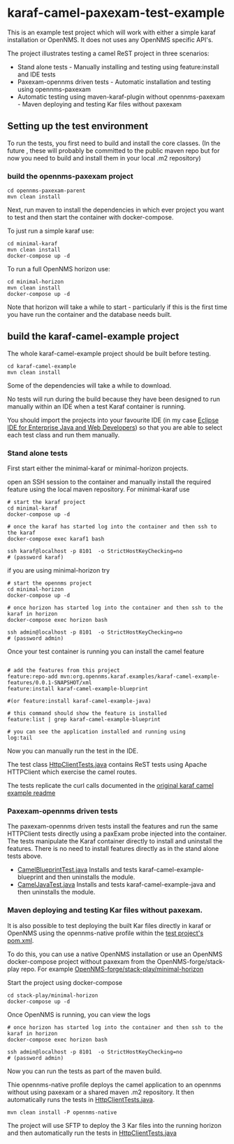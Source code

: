 # karaf-camel-paxexam-test-example

This is an example test project which will work with either a simple karaf installation or OpenNMS. 
It does not uses any OpenNMS specific API's.

The project illustrates testing a camel ReST project in three scenarios:

* Stand alone tests - Manually installing and testing using feature:install and IDE tests
* Paxexam-opennms driven tests - Automatic installation and testing using opennms-paxexam
* Automatic testing using maven-karaf-plugin without opennms-paxexam - Maven deploying and testing Kar files without paxexam

## Setting up the test environment

To run the tests, you first need to build and install the core classes. 
(In the future , these will probably be committed to the public maven repo but for now you need to build and install them in your local .m2 repository)

### build the opennms-paxexam project

```
cd opennms-paxexam-parent
mvn clean install
```
Next, run maven to install the dependencies in which ever project you want to test and then start the container with docker-compose.

To just run a simple karaf use:

```
cd minimal-karaf
mvn clean install
docker-compose up -d
```

To run a full OpenNMS horizon use:

```
cd minimal-horizon
mvn clean install
docker-compose up -d
```
Note that horizon will take a while to start - particularly if this is the first time you have run the container and the database needs built. 

## build the karaf-camel-example project

The whole karaf-camel-example project should be built before testing. 

```
cd karaf-camel-example
mvn clean install

```
Some of the dependencies will take a while to download. 

No tests will run during the build because they have been designed to run manually within an IDE when a test Karaf container is running.

You should import the projects into your favourite IDE (in my case [Eclipse IDE for Enterprise Java and Web Developers](https://www.eclipse.org/downloads/packages/release/2023-06/r/eclipse-ide-enterprise-java-and-web-developers)) so that you are able to select each test class and run them manually. 

### Stand alone tests

First start either the minimal-karaf or minimal-horizon projects.

open an SSH session to the container and manually install the required feature using the local maven repository. 
For minimal-karaf use

```
# start the karaf project
cd minimal-karaf
docker-compose up -d

# once the karaf has started log into the container and then ssh to the karaf
docker-compose exec karaf1 bash

ssh karaf@localhost -p 8101  -o StrictHostKeyChecking=no
# (password karaf)

```

if you are using minimal-horizon try

```
# start the opennms project
cd minimal-horizon
docker-compose up -d

# once horizon has started log into the container and then ssh to the karaf in horizon
docker-compose exec horizon bash

ssh admin@localhost -p 8101  -o StrictHostKeyChecking=no
# (password admin)

```

Once your test container is running you can install the camel feature


```

# add the features from this project 
feature:repo-add mvn:org.opennms.karaf.examples/karaf-camel-example-features/0.0.1-SNAPSHOT/xml
feature:install karaf-camel-example-blueprint

#(or feature:install karaf-camel-example-java)

# this command should show the feature is installed 
feature:list | grep karaf-camel-example-blueprint

# you can see the application installed and running using
log:tail
```

Now you can manually run the test in the IDE. 

The test class [HttpClientTests.java](../karaf-camel-example/karaf-camel-paxexam-test-example/src/test/java/org/opennms/karaf/httpclient/manual/HttpClientTests.java) contains ReST tests using Apache HTTPClient which exercise the camel routes. 

The tests replicate the curl calls documented in the [original karaf camel example readme](../../karaf-camel-example/originalReadme.md)

### Paxexam-opennms driven tests

The paxexam-opennms driven tests install the features and run the same HTTPClient tests directly using a paxExam probe injected into the container.
The tests manipulate the Karaf container directly to install and uninstall the features.
There is no need to install features directly as in the stand alone tests above.

* [CamelBlueprintTest.java](../karaf-camel-example/karaf-camel-paxexam-test-example/src/test/java/org/opennms/karaf/paxexamest/manual/CamelBlueprintTest.java) Installs and tests karaf-camel-example-blueprint and then uninstalls the module. 
* [CamelJavaTest.java](../karaf-camel-example/karaf-camel-paxexam-test-example/src/test/java/org/opennms/karaf/paxexamest/manual/CamelJavaTest.java) Installs and tests karaf-camel-example-java and then uninstalls the module. 


### Maven deploying and testing Kar files without paxexam.

It is also possible to test deploying the built Kar files directly in karaf or OpenNMS using the opennms-native profile within the [test project's pom.xml](../karaf-camel-example/karaf-camel-paxexam-test-example/pom.xml).

To do this, you can use a native OpenNMS installation or use an OpenNMS docker-compose project without paxexam from the OpenNMS-forge/stack-play repo. 
For example [OpenNMS-forge/stack-play/minimal-horizon](https://github.com/opennms-forge/stack-play/tree/main/minimal-horizon)

Start the project using docker-compose

```
cd stack-play/minimal-horizon
docker-compose up -d
```
Once OpenNMS is running, you can view the logs

```
# once horizon has started log into the container and then ssh to the karaf in horizon
docker-compose exec horizon bash

ssh admin@localhost -p 8101  -o StrictHostKeyChecking=no
# (password admin)
```
Now you can run the tests as part of the maven build.

Thie opennms-native profile deploys the camel application to an opennms without using paxexam or a shared maven .m2 repository.
It then automatically runs the tests in [HttpClientTests.java](../karaf-camel-example/karaf-camel-paxexam-test-example/src/test/java/org/opennms/karaf/httpclient/manual/HttpClientTests.java).

```
mvn clean install -P opennms-native

```
The project will use SFTP to deploy the 3 Kar files into the running horizon and then automatically run the tests in [HttpClientTests.java](../karaf-camel-example/karaf-camel-paxexam-test-example/src/test/java/org/opennms/karaf/httpclient/manual/HttpClientTests.java)




